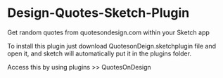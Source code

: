 Design-Quotes-Sketch-Plugin
===========================

Get random quotes from quotesondesign.com within your Sketch app

To install this plugin just download QuotesonDeign.sketchplugin file and open it, and sketch will automatically put it in the plugins folder.

Access this by using plugins >> QuotesOnDesign


